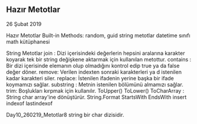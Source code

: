 ## Hazır Metotlar

26 Şubat 2019

Hazır Metotlar
Built-in Methods: random, guid
string metotlar
datetime sınıfı
math kütüphanesi

String Metotlar
join : Dizi içerisindeki değerlerin hepsini aralarına karakter koyarak tek bir string değişkene aktarmak için kullanılan metottur.
contains : Bir dizi içerisinde elemanın olup olmadığını kontrol edip true ya da false değer döner.
remove: Verilen indexten sonraki karakterleri ya d istenilen kadar karakteri siler.
replace: İstenilen ifadenin yerine başka bir ifade koymamızı sağlar.
substring : Metnin istenilen bölümünü almamızı sağlar.
trim: Boşlukları kırpmak için kullanılır.
ToUpper()
ToLower()
ToCharArray : String char array'ine dönüştürür.
String.Format
StartsWith
EndsWith
insert
indexof
lastindexof

Day10_260219_Metotlar8
string bir char dizisidir.
